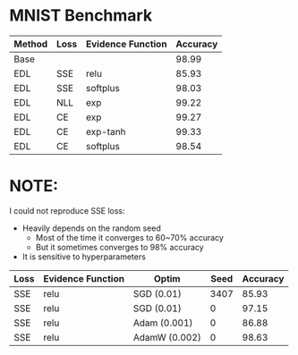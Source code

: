 # MNIST Benchmark

| Method | Loss | Evidence Function | Accuracy |
| ------ | ---- | ----------------- | -------- |
| Base   |      |                   | 98.99    |
| EDL    | SSE  | relu              | 85.93    |
| EDL    | SSE  | softplus          | 98.03    |
| EDL    | NLL  | exp               | 99.22    |
| EDL    | CE   | exp               | 99.27    |
| EDL    | CE   | exp-tanh          | 99.33    |
| EDL    | CE   | softplus          | 98.54    |

# NOTE:
I could not reproduce SSE loss:
- Heavily depends on the random seed
  - Most of the time it converges to 60~70% accuracy
  - But it sometimes converges to 98% accuracy
- It is sensitive to hyperparameters

| Loss | Evidence Function | Optim          | Seed | Accuracy |
| ---- | ----------------- | -------------- | ---- | -------- |
| SSE  | relu              | SGD (0.01)     | 3407 | 85.93    |
| SSE  | relu              | SGD (0.01)     | 0    | 97.15    |
| SSE  | relu              | Adam (0.001)   | 0    | 86.88    |
| SSE  | relu              | AdamW (0.002)  | 0    | 98.63    |
